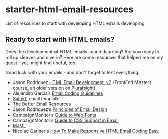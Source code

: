# starter-html-email-resources
List of resources to start with developing HTML emails
developing

## Ready to start with HTML emails? 

Does the development of HTML emails sound daunting? Are you ready to roll up sleeves and dive in? Here are some resources that helped me on my quest - you might find useful, too.

Good luck with your emails - and don’t forget to test everything.

* Jason Rodriguez [HTML Email Development, v2](https://frontendmasters.com/courses/html-email-v2/) (FrontEnd Masters course, an older version on [Pluralsight](https://www.pluralsight.com/courses/responsive-html-email-design))
* Alejandro Garcia’s [Email Coding Guidelines](https://gist.github.com/janogarcia/4977a2346cbc7e52334b)
* [Salted](https://github.com/rodriguezcommaj/salted), email template
* The Better Email [Resources](https://thebetter.email/resources)
* Jason Rodriguez’s [Principles of Email Design](https://github.com/rodriguezcommaj/principles-of-email-design)
* CampaignMonitor’s [Guide to Web Fonts](https://www.campaignmonitor.com/resources/guides/web-fonts-in-email/)
* CampaignMonitor’s [Guide to CSS Support in Email](https://www.campaignmonitor.com/css/)
* [MJML](https://mjml.io/) 
* Nicolac Gariner's [How To Make Responsive HTML Email Coding Easy](https://www.smashingmagazine.com/2017/01/making-responsive-html-email-coding-easy-with-mjml/)



